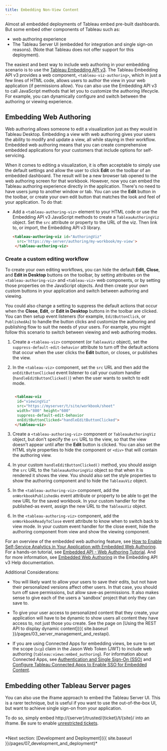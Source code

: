 ```yaml
---
title: Embedding Non-View Content
---
```


Almost all embedded deployments of Tableau embed pre-built dashboards. But some embed other components of Tableau such as:

* web authoring experience
* The Tableau Server UI (embedded for integration and single sign-on reasons). (Note that Tableau does not offer support for this deployment).

The easiest and best way to include web authoring in your embedding scenario is to use the [Tableau Embedding API v3](https://help.tableau.com/current/api/embedding_api/en-us/index.html). The Tableau Embedding API v3 provides a web component, `<tableau-viz-authoring>`, which in just a few lines of HTML code, allows users to author the view in your web application (if permissions allow). You can also use the Embedding API v3 to call JavaScript methods that let you to customize the authoring lifecycle. For example, you can dynamically configure and switch between the authoring or viewing experience.

## Embedding Web Authoring

Web authoring allows someone to edit a visualization just as they would in Tableau Desktop.
Embedding a view with web authoring gives your users the ability to modify and update a view, all while staying in their workflow. Embedded web authoring means that you can create comprehensive embedded applications for your customers that include options for self-servicing.

When it comes to editing a visualization, it is often acceptable to simply use the default settings and allow the user to click **Edit** on the toolbar of an embedded dashboard. The result will be a new browser tab opened to the web authoring screen for that workbook. However, now you can embed the Tableau authoring experience directly in the application. There's no need to have users jump to another window or tab. You can use the **Edit** button in the toolbar, or create your own edit button that matches the look and feel of your application. To do that:

* Add a `<tableau-authoring-viz>` element to your HTML code or use the Embedding API v3 JavaScript methods to create a `TableauAuthoringViz` object. Set the `src` attribute or property to the URL of the viz. Then link to, or import, the Embedding API v3 library. 

   ```html
   <tableau-authoring-viz id="AuthoringViz"       
     src='https://my-server/authoring/my-workbook/my-view'>
    </tableau-authoring-viz>

   ```

### Create a custom editing workflow

To create your own editing workflows, you can hide the default **Edit**, **Close**, and **Edit in Desktop** buttons on the toolbar, by setting attributes on the `<tableau-authoring-viz>` and `<tableau-viz>` web components, or by setting those properties on the JavaScript objects. And then create your own custom buttons in your application and switch between authoring and viewing.

You could also change a setting to suppress the default actions that occur when the **Close**, **Edit**, or **Edit in Desktop** buttons in the toolbar are clicked. You can then setup event listeners (for example, `EditButtonClick`, or `PublishedAs`) to handle the button clicks and customize the authoring and publishing flow to suit the needs of your users. For example, you might follow this scenario to switch between viewing and web authoring modes.

1. Create a `<tableau-viz>` component (or `TableauViz` object), set the `suppress-default-edit-behavior` attribute to turn off the default actions that occur when the user clicks the **Edit** button, or closes, or publishes the view.

1. In the `<tableau-viz>` component, set the `src` URL and then add the `onEditButtonClicked` event listener to call your custom handler (`handleEditButtonClicked()`) when the user wants to switch to edit mode.

   ```html

    <tableau-viz
     id="viewingViz"
     src="https://myserver/t/site/workbook/sheet"
     width="800" height="600"
     suppress-default-edit-behavior
     onEditButtonClicked="handleEditButtonClicked">
    </tableau-viz>

   ```

1. Create a `<tableau-authoring-viz>` component or `TableauAuthoringViz` object, but don't specify the `src` URL to the view, so that the view doesn't appear until after the **Edit** button is clicked. You can also set the HTML style properties to hide the component or `<div>` that will contain the authoring view.

1. In your custom `handleEditButtonClicked()` method, you should assign the `src` URL to the `TableauAuthoringViz` object so that when it is rendered it shows the view. You should also set the style properties to show the authoring component and to hide the `TableauViz` object.

1. In the `<tableau-authoring-viz>` component, add the `onWorkbookPublishedAs` event attribute or property to be able to get the new URL for the saved workbook. In your custom handler for the published-as event, assign the new URL to the `TableauViz` object. 

1. In the `<tableau-authoring-viz>` component, add the `onWorkbookReadyToClose` event attribute to know when to switch back to view mode. In your custom event handler for the close event, hide the authoring component from view and show the viewing component.

For an overview of the embedded web authoring feature, see [How to Enable Self-Service Analytics in Your Application with Embedded Web Authoring](https://www.tableau.com/about/blog/2022/8/how-enable-self-service-analytics-your-application-embedded-web-authoring). For a hands-on tutorial, see [Embedded API - Web Authoring Tutorial](https://www.tableau.com/developer/learning/embedding-api-web-authoring-tutorial). And for more information, see [Embedded Web Authoring](https://help.tableau.com/current/api/embedding_api/en-us/docs/embedding_api_web_authoring.html) in the Embedding API v3 Help documentation.

Additional Considerations:

* You will likely want to allow your users to save their edits, but not have their personalized versions affect other users. In that case, you should turn off save permissions, but allow save-as permissions. It also makes sense to give each of the users a 'sandbox' project that only they can save to.

* To give your user access to personalized content that they create, your application will have to be dynamic to show users all content they have access to, not just those you create. See the page on [Using the REST API to display dynamic content]({{ site.baseurl }}/pages/03_server_management_and_restapi).

* If you are using Connected Apps for embedding views, be sure to set the scope (`scp`) claim in the Jason Web Token (JWT) to include web authoring (`tableau:views:embed_authoring`). For information about Connected Apps, see [Authentication and Single Sign-On (SSO)]({{site.baseurl}}/pages/02_auth_and_sso) and [Configure Tableau Connected Apps to Enable SSO for Embedded Content](https://help.tableau.com/current/online/en-us/connected_apps.htm).

## Embedding other Tableau Server pages

You can also use the iframe approach to embed the Tableau Server UI. This is a rarer technique, but is useful if you want to use the out-of-the-box UI, but want to achieve single sign-on from your application.

To do so, simply embed http://{server}/trusted/{ticket}/t/{site}/ into an iframe. Be sure to enable [unrestricted tickets](http://kb.tableau.com/articles/issue/login-prompt-when-embedding-server).

<br />
*Next section: [Development and Deployment]({{ site.baseurl }}/pages/07_development_and_deployment)*
